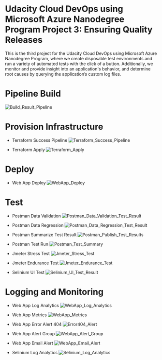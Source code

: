 # Udacity Cloud DevOps using Microsoft Azure Nanodegree Program Project 3: Ensuring Quality Releases

This is the third project for the Udacity Cloud DevOps using Microsoft Azure Nanodegree Program, where we create disposable test environments and run a variety of automated tests with the click of a button. Additionally, we monitor and provide insight into an application's behavior, and determine root causes by querying the application’s custom log files.

# Pipeline Build
![Build_Result_Pipeline](https://github.com/hakimuddin53/cd1807-Project-Ensuring-Quality-Releases/assets/80934027/fb3a9994-1beb-4d29-8a07-975b00932595)


# Provision Infrastructure 

* Terraform Success Pipeline
![Terraform_Success_Pipeline](https://github.com/hakimuddin53/cd1807-Project-Ensuring-Quality-Releases/assets/80934027/62392d49-4f77-48d4-a10f-27b8dcfb22e6)

* Terraform Apply
![Terraform_Apply](https://github.com/hakimuddin53/cd1807-Project-Ensuring-Quality-Releases/assets/80934027/61fa942c-e6c3-4be8-a619-81576e531625)

# Deploy 

* Web App Deploy
![WebApp_Deploy](https://github.com/hakimuddin53/cd1807-Project-Ensuring-Quality-Releases/assets/80934027/442ac0d2-67db-4594-8880-b82cced643cc)

# Test

* Postman Data Validation
![Postman_Data_Validation_Test_Result](https://github.com/hakimuddin53/cd1807-Project-Ensuring-Quality-Releases/assets/80934027/4c1a8628-c38b-4d12-96d3-19889dd09646)

* Postman Data Regression
![Postman_Data_Regression_Test_Result](https://github.com/hakimuddin53/cd1807-Project-Ensuring-Quality-Releases/assets/80934027/f0b7d1a3-560b-499c-b043-c83af8858cf9)

* Postman Summarize Test Result
![Postman_Publish_Test_Results](https://github.com/hakimuddin53/cd1807-Project-Ensuring-Quality-Releases/assets/80934027/86e9be14-ecfc-4fa8-9d97-89d457d7da32)

* Postman Test Run
![Postman_Test_Summary](https://github.com/hakimuddin53/cd1807-Project-Ensuring-Quality-Releases/assets/80934027/2f27f899-ed67-490d-8638-84aef104919b)

* Jmeter Stress Test
![Jmeter_Stress_Test](https://github.com/hakimuddin53/cd1807-Project-Ensuring-Quality-Releases/assets/80934027/405f4c3c-317d-4d45-8bab-4dfb36001672)

* Jmeter Endurance Test
![Jmeter_Endurance_Test](https://github.com/hakimuddin53/cd1807-Project-Ensuring-Quality-Releases/assets/80934027/2ba36c38-262a-4d4a-81ba-32fe346a237b)

* Selinium UI Test
![Selinium_UI_Test_Result](https://github.com/hakimuddin53/cd1807-Project-Ensuring-Quality-Releases/assets/80934027/0189c917-f5a0-419a-9c7d-98956fe80f05)

# Logging and Monitoring

* Web App Log Analytics
![WebApp_Log_Analytics](https://github.com/hakimuddin53/cd1807-Project-Ensuring-Quality-Releases/assets/80934027/c0ca2c9b-c935-4f07-877f-e69b65ded1e3)

* Web App Metrics
![WebApp_Metrics](https://github.com/hakimuddin53/cd1807-Project-Ensuring-Quality-Releases/assets/80934027/8eaf8fdb-e2e0-42d4-b104-4fd67bf7d95a)

* Web App Error Alert 404
![Error404_Alert](https://github.com/hakimuddin53/cd1807-Project-Ensuring-Quality-Releases/assets/80934027/e98c5c73-ff55-4e9a-979d-6a81804e81fc)

* Web App Alert Group
![WebApp_Alert_Group](https://github.com/hakimuddin53/cd1807-Project-Ensuring-Quality-Releases/assets/80934027/29179003-87b7-4ac9-85cc-729a0129acc1)

* Web App Email Alert
![WebApp_Email_Alert](https://github.com/hakimuddin53/cd1807-Project-Ensuring-Quality-Releases/assets/80934027/4c17a3b6-f721-47a8-abee-85ef1e5e92c7)

* Selinium Log Analytics
![Selinium_Log_Analytics](https://github.com/hakimuddin53/cd1807-Project-Ensuring-Quality-Releases/assets/80934027/7ed0bd6c-3681-4ff7-8f85-3167aad7bbd7)
